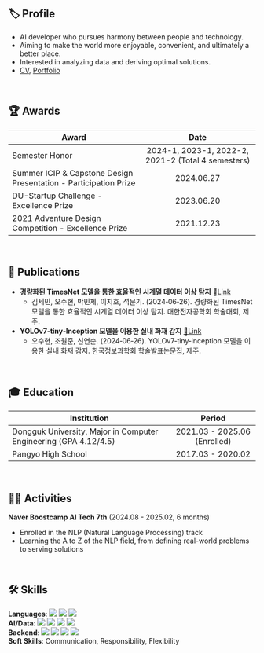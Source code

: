 ## 🏷️ Profile

- AI developer who pursues harmony between people and technology.
- Aiming to make the world more enjoyable, convenient, and ultimately a better place.
- Interested in analyzing data and deriving optimal solutions.
- [CV](https://drive.google.com/file/d/11-OhlwJY9PewAvW-qi0P1l8SM8zvtsKi/view?usp=sharing), [Portfolio](https://www.figma.com/deck/qw1p6ZUBtu2er92kzVx2NT/%EC%98%A4%EC%88%98%ED%98%84_Portfolio?node-id=1-42&t=xeH09hFVZkx72JOi-1)

<br>

## 🏆 Awards

| Award | Date |
| --- | :---: |
| Semester Honor | 2024-1, 2023-1, 2022-2, 2021-2 (Total 4 semesters) |
| Summer ICIP & Capstone Design Presentation - Participation Prize | 2024.06.27 |
| DU-Startup Challenge - Excellence Prize | 2023.06.20 |
| 2021 Adventure Design Competition - Excellence Prize | 2021.12.23 |

<br>

## 📝 Publications

- **경량화된 TimesNet 모델을 통한 효율적인 시계열 데이터 이상 탐지** [🔗Link](https://drive.google.com/file/d/1NGRBphErrZo1d0yY_56uqlVSPey1Isu1/view?usp=sharing)
  - 김세민, 오수현, 박민제, 이지호, 석문기. (2024‐06‐26). 경량화된 TimesNet 모델을 통한 효율적인 시계열 데이터 이상 탐지. 대한전자공학회 학술대회, 제주.
- **YOLOv7‐tiny‐Inception 모델을 이용한 실내 화재 감지** [🔗Link](https://drive.google.com/file/d/1BHM192cy6AExXA1leQqYPym5FgBvG6J0/view?usp=sharing)
  - 오수현, 조원준, 신연순. (2024‐06‐26). YOLOv7‐tiny‐Inception 모델을 이용한 실내 화재 감지. 한국정보과학회 학술발표논문집, 제주.

<br>

## 🎓 Education

| Institution | Period |
| --- | :---: |
| Dongguk University, Major in Computer Engineering (GPA 4.12/4.5) | 2021.03 - 2025.06 (Enrolled) |
| Pangyo High School | 2017.03 - 2020.02 |

<br>

## 👩‍💻 Activities

**Naver Boostcamp AI Tech 7th** (2024.08 - 2025.02, 6 months)  
- Enrolled in the NLP (Natural Language Processing) track  
- Learning the A to Z of the NLP field, from defining real-world problems to serving solutions  

<br>

## 🛠️ Skills

**Languages**: 
<img src="https://img.shields.io/badge/python-3776AB?style=for-the-badge&logo=python&logoColor=white"> 
<img src="https://img.shields.io/badge/c++-00599C?style=for-the-badge&logo=c%2B%2B&logoColor=white"> 
<img src="https://img.shields.io/badge/java-007396?style=for-the-badge&logo=java&logoColor=white">  
**AI/Data**: 
<img src="https://img.shields.io/badge/Hugging Face-FFD21E?style=for-the-badge&logo=Hugging Face&logoColor=white"> 
<img src="https://img.shields.io/badge/PyTorch-EE4C2C?style=for-the-badge&logo=PyTorch&logoColor=white"> 
<img src="https://img.shields.io/badge/pandas-150458?style=for-the-badge&logo=pandas&logoColor=white"> 
<img src="https://img.shields.io/badge/NumPy-013243?style=for-the-badge&logo=NumPy&logoColor=white">  
**Backend**: 
<img src="https://img.shields.io/badge/Django-092E20?style=for-the-badge&logo=Django&logoColor=white"> 
<img src="https://img.shields.io/badge/Spring Boot-6DB33F?style=for-the-badge&logo=Spring Boot&logoColor=white"> 
<img src="https://img.shields.io/badge/MySQL-4479A1?style=for-the-badge&logo=MySQL&logoColor=white"> 
<img src="https://img.shields.io/badge/PostgreSQL-4169E1?style=for-the-badge&logo=PostgreSQL&logoColor=white">  
**Soft Skills**: Communication, Responsibility, Flexibility
